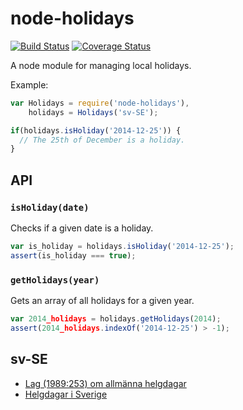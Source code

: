 node-holidays
=============

[![Build Status](https://travis-ci.org/Springworks/node-holidays.svg?branch=master)](https://travis-ci.org/Springworks/node-holidays)
[![Coverage Status](https://coveralls.io/repos/Springworks/node-holidays/badge.png?branch=master)](https://coveralls.io/r/Springworks/node-holidays?branch=master)

A node module for managing local holidays.


Example:

```js
var Holidays = require('node-holidays'),
    holidays = Holidays('sv-SE');

if(holidays.isHoliday('2014-12-25')) {
  // The 25th of December is a holiday.
}
```



## API

### `isHoliday(date)`
Checks if a given date is a holiday.

```js
var is_holiday = holidays.isHoliday('2014-12-25');
assert(is_holiday === true);
````

### `getHolidays(year)`
Gets an array of all holidays for a given year.

```js
var 2014_holidays = holidays.getHolidays(2014);
assert(2014_holidays.indexOf('2014-12-25') > -1);
```


## sv-SE
* [Lag (1989:253) om allmänna helgdagar](http://www.riksdagen.se/sv/Dokument-Lagar/Lagar/Svenskforfattningssamling/Lag-1989253-om-allmanna-hel_sfs-1989-253/)
* [Helgdagar i Sverige](http://sv.wikipedia.org/wiki/Helgdagar_i_Sverige)
